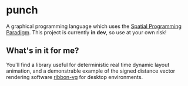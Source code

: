 # punch
A graphical programming language which uses the [Spatial Programming Paradigm](https://www.scribd.com/document/330109881/On-Spatial-Programming). 
This project is currently **in dev**, so use at your own risk!

## What's in it for me?
You'll find a library useful for deterministic real time dynamic layout animation, and a demonstrable example of the signed distance vector rendering software [ribbon-vg](https://github.com/Cawfree/ribbon-vg) for desktop environments.
